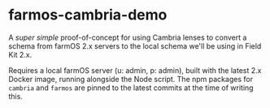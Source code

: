 # farmos-cambria-demo

A _super simple_ proof-of-concept for using Cambria lenses to convert a schema from farmOS 2.x servers to the local schema we'll be using in Field Kit 2.x.

Requires a local farmOS server (u: admin, p: admin), built with the latest 2.x Docker image, running alongside the Node script. The npm packages for `cambria` and `farmos` are pinned to the latest commits at the time of writing this.